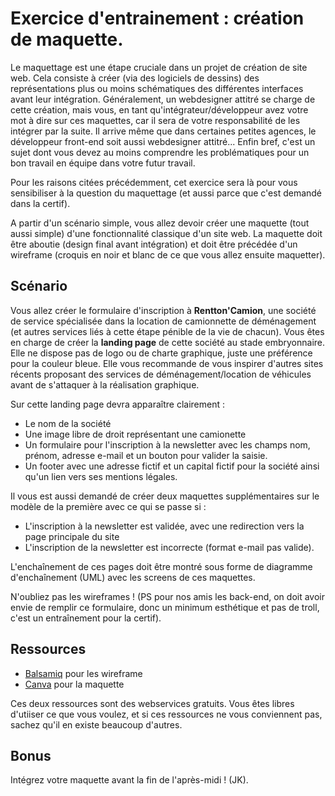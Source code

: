 # Exercice d'entrainement : création de maquette.

Le maquettage est une étape cruciale dans un projet de création de site web. Cela consiste à créer (via des logiciels de dessins) des représentations plus ou moins schématiques des différentes interfaces avant leur intégration. Généralement, un webdesigner attitré se charge de cette création, mais vous, en tant qu'intégrateur/développeur avez votre mot à dire sur ces maquettes, car il sera de votre responsabilité de les intégrer par la suite. Il arrive même que dans certaines petites agences, le développeur front-end soit aussi webdesigner attitré... Enfin bref, c'est un sujet dont vous devez au moins comprendre les problématiques pour un bon travail en équipe dans votre futur travail.

Pour les raisons citées précédemment, cet exercice sera là pour vous sensibiliser à la question du maquettage (et aussi parce que c'est demandé dans la certif).

A partir d'un scénario simple, vous allez devoir créer une maquette (tout aussi simple) d'une fonctionnalité classique d'un site web. La maquette doit être aboutie (design final avant intégration) et doit être précédée d'un wireframe (croquis en noir et blanc de ce que vous allez ensuite maquetter).

## Scénario

Vous allez créer le formulaire d'inscription à **Rentton'Camion**, une société de service spécialisée dans la location de camionnette de déménagement (et autres services liés à cette étape pénible de la vie de chacun). Vous êtes en charge de créer la **landing page** de cette société au stade embryonnaire. Elle ne dispose pas de logo ou de charte graphique, juste une préférence pour la couleur bleue. Elle vous recommande de vous inspirer d'autres sites récents proposant des services de déménagement/location de véhicules avant de s'attaquer à la réalisation graphique.

Sur cette landing page devra apparaître clairement :

- Le nom de la société
- Une image libre de droit représentant une camionette
- Un formulaire pour l'inscription à la newsletter avec les champs nom, prénom, adresse e-mail et un bouton pour valider la saisie.
- Un footer avec une adresse fictif et un capital fictif pour la société ainsi qu'un lien vers ses mentions légales.

Il vous est aussi demandé de créer deux maquettes supplémentaires sur le modèle de la première avec ce qui se passe si : 

- L'inscription à la newsletter est validée, avec une redirection vers la page principale du site
- L'inscription de la newsletter est incorrecte (format e-mail pas valide). 

L'enchaînement de ces pages doit être montré sous forme de diagramme d'enchaînement (UML) avec les screens de ces maquettes.

N'oubliez pas les wireframes ! (PS pour nos amis les back-end, on doit avoir envie de remplir ce formulaire, donc un minimum esthétique et pas de troll, c'est un entraînement pour la certif).

## Ressources

- [Balsamiq](https://balsamiq.com/) pour les wireframe
- [Canva](https://www.canva.com/) pour la maquette

Ces deux ressources sont des webservices gratuits. Vous êtes libres d'utiiser ce que vous voulez, et si ces ressources ne vous conviennent pas, sachez qu'il en existe beaucoup d'autres.

## Bonus

Intégrez votre maquette avant la fin de l'après-midi ! (JK).
